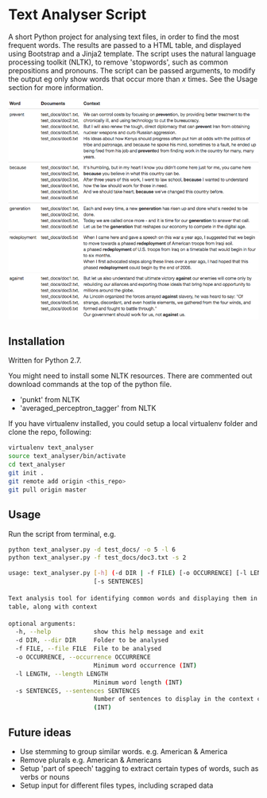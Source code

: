 # Text Analyser Script

A short Python project for analysing text files, in order to find the most frequent words. The results are passed to a HTML table, and displayed using Bootstrap and a Jinja2 template. The script uses the natural language processing toolkit (NLTK), to remove 'stopwords', such as common prepositions and pronouns. The script can be passed arguments, to modify the output eg only show words that occur more than *x* times. See the Usage section for more information. 

![text_analyser_screenshot](https://github.com/geonaut/Text-analysis-script-Python-NLTK-Jinja-Bootstrap-/blob/master/screenshot.png "screenshot")

## Installation

Written for Python 2.7. 

You might need to install some NLTK resources. There are commented out download commands at the top of the python file.

* 'punkt' from NLTK
* 'averaged_perceptron_tagger' from NLTK

If you have virtualenv installed, you could setup a local virtualenv folder and clone the repo, following:

```bash
virtualenv text_analyser
source text_analyser/bin/activate
cd text_analyser
git init .
git remote add origin <this_repo>
git pull origin master
```

## Usage

Run the script from terminal, e.g.

```bash
python text_analyser.py -d test_docs/ -o 5 -l 6
python text_analyser.py -f test_docs/doc3.txt -s 2
```

```bash
usage: text_analyser.py [-h] (-d DIR | -f FILE) [-o OCCURRENCE] [-l LENGTH]
                        [-s SENTENCES]

Text analysis tool for identifying common words and displaying them in a
table, along with context

optional arguments:
  -h, --help            show this help message and exit
  -d DIR, --dir DIR     Folder to be analysed
  -f FILE, --file FILE  File to be analysed
  -o OCCURRENCE, --occurrence OCCURRENCE
                        Minimum word occurrence (INT)
  -l LENGTH, --length LENGTH
                        Minimum word length (INT)
  -s SENTENCES, --sentences SENTENCES
                        Number of sentences to display in the context column
                        (INT)
```

## Future ideas

* Use stemming to group similar words. e.g. American & America
* Remove plurals e.g. American & Americans
* Setup 'part of speech' tagging to extract certain types of words, such as verbs or nouns
* Setup input for different files types, including scraped data

